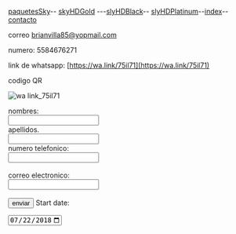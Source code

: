 [paquetesSky](./paquetesSky.md)-- [skyHDGold](./skyHDGold.md) ---[slyHDBlack](./slyHDBlack.md)-- [slyHDPlatinum](./slyHDPlatinum.md)--[index](./index.md)--[contacto](./contacto.md)



correo brianvilla85@yopmail.com


numero: 5584676271


link de whatsapp: [https://wa.link/75il71](https://wa.link/75il71)


codigo QR

![wa link_75il71](https://user-images.githubusercontent.com/99779186/158484647-329879d5-dc81-430e-89ee-cda8635023ba.png)



<form action="/action_page.php">
  <label for="name"> nombres:</label><br>
  <input type="text" id="name" name="name" value=""><br>
    <label for="lname">apellidos.</label><br>
    <input type="text" id="lname" name="lname" value=""> <br>
  <label for="lname">numero telefonico:</label><br>
  <input type="text" id="lname" name="lname" value=""><br><br>
  <label for="lname">correo electronico:</label><br>
  <input type="text" id="lname" name="lname" value=""><br><br>
<input type="submit" value="enviar">
  <label for="start">Start date:</label>

<input type="date" id="start" name="trip-start"
       value="2018-07-22"
       min="1945-01-01" max="2032-12-31">
   </form>
